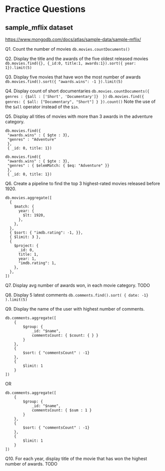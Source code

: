 # Practice Questions
## sample_mflix dataset

https://www.mongodb.com/docs/atlas/sample-data/sample-mflix/

Q1. Count the number of movies
`db.movies.countDocuments()`

Q2. Display the title and the awards of the five oldest released movies
`db.movies.find({}, {_id:0, title:1, awards:1}).sort({ year: 1}).limit(5)`

Q3. Display five movies that have won the most number of awards
`db.movies.find().sort({ "awards.wins": -1 }).limit(5)`

Q4. Display count of short documentaries
`db.movies.countDocuments({ genres : {$all : ['Short', 'Documentary']}  })`
`db.movies.find({ genres: { $all: ["Documentary", "Short"] } }).count()`
Note the use of the `$all` operator instead of the `$in`.

Q5. Display all titles of movies with more than 3 awards in the adventure category.
```
db.movies.find({
 "awards.wins" : { $gte : 3},
 "genres" : "Adventure"
 },
 { _id: 0, title: 1})
```
```
db.movies.find({
 "awards.wins" : { $gte : 3},
 "genres" : { $elemMatch: { $eq: "Adventure" }}
 },
 { _id: 0, title: 1})
```
Q6. Create a pipeline to find the top 3 highest-rated movies released before 1920.
```
db.movies.aggregate([
  {
    $match: {
      year: {
        $lt: 1920,
      },
    },
  },
  { $sort: { "imdb.rating": -1, }},
  { $limit: 3 },
  {
    $project: {
      _id: 0,
      title: 1,
      year: 1,
      "imdb.rating": 1,
    },
  },
])
```

Q7. Display avg number of awards won, in each movie category.
TODO

Q8. Display 5 latest comments
`db.comments.find().sort( { date: -1} ).limit(5)`

Q9. Display the name of the user with highest number of comments.
```
db.comments.aggregate([
    {
        $group: {
            _id: "$name",
            commentsCount: { $count: { } }
        }
    },
    {
        $sort: { "commentsCount" : -1}
    },
    {
        $limit: 1
    }
])
```
OR
```
db.comments.aggregate([
    {
        $group: {
            _id: "$name",
            commentsCount: { $sum : 1 }
        }
    },
    {
        $sort: { "commentsCount" : -1}
    },
    {
        $limit: 1
    }
])
```
Q10. For each year, display title of the movie that has won the highest number of awards.
TODO
